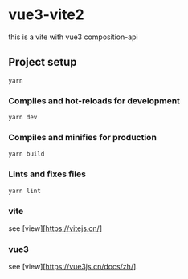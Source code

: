 # vue3-vite2
this is a vite with vue3 composition-api
## Project setup
```
yarn 
```
### Compiles and hot-reloads for development
```
yarn dev
```
### Compiles and minifies for production
```
yarn build
```

### Lints and fixes files
```
yarn lint
```
### vite 
see [view][https://vitejs.cn/]

### vue3
see [view][https://vue3js.cn/docs/zh/].

